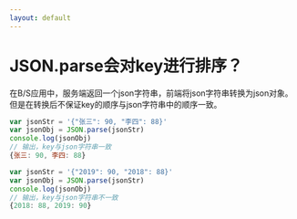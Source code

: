 ```yaml
---
layout: default
---
```

# JSON.parse会对key进行排序？
在B/S应用中，服务端返回一个json字符串，前端将json字符串转换为json对象。但是在转换后不保证key的顺序与json字符串中的顺序一致。

``` js
var jsonStr = '{"张三": 90, "李四": 88}'
var jsonObj = JSON.parse(jsonStr)
console.log(jsonObj)
// 输出，key与json字符串一致
{张三: 90, 李四: 88}
```
``` js
var jsonStr = '{"2019": 90, "2018": 88}'
var jsonObj = JSON.parse(jsonStr)
console.log(jsonObj)
// 输出，key与json字符串不一致
{2018: 88, 2019: 90}
```